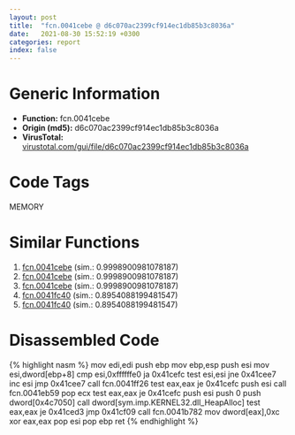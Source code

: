 ```yaml
---
layout: post
title:  "fcn.0041cebe @ d6c070ac2399cf914ec1db85b3c8036a"
date:   2021-08-30 15:52:19 +0300
categories: report
index: false
---
```


# Generic Information
- **Function:** fcn.0041cebe
- **Origin (md5):** d6c070ac2399cf914ec1db85b3c8036a
- **VirusTotal:** [virustotal.com/gui/file/d6c070ac2399cf914ec1db85b3c8036a][virustotal_ref]

# Code Tags
<span class="tag" id="MEMORY">MEMORY</span>


# Similar Functions

1. [fcn.0041cebe][similar_1_ref] (sim.: 0.9998900981078187)
2. [fcn.0041cebe][similar_2_ref] (sim.: 0.9998900981078187)
3. [fcn.0041cebe][similar_3_ref] (sim.: 0.9998900981078187)
4. [fcn.0041fc40][similar_4_ref] (sim.: 0.8954088199481547)
5. [fcn.0041fc40][similar_5_ref] (sim.: 0.8954088199481547)


# Disassembled Code

{% highlight nasm %}
mov edi,edi
push ebp
mov ebp,esp
push esi
mov esi,dword[ebp+8]
cmp esi,0xffffffe0
ja 0x41cefc
test esi,esi
jne 0x41cee7
inc esi
jmp 0x41cee7
call fcn.0041ff26
test eax,eax
je 0x41cefc
push esi
call fcn.0041eb59
pop ecx
test eax,eax
je 0x41cefc
push esi
push 0
push dword[0x4c7050]
call dword[sym.imp.KERNEL32.dll_HeapAlloc]
test eax,eax
je 0x41ced3
jmp 0x41cf09
call fcn.0041b782
mov dword[eax],0xc
xor eax,eax
pop esi
pop ebp
ret 
{% endhighlight %}


[similar_1_ref]: /report/fcn.0041cebe@73e5ff5234ddfa5605498d12656e5816
[similar_2_ref]: /report/fcn.0041cebe@851499833994008ff3b082d4905c1c28
[similar_3_ref]: /report/fcn.0041cebe@53f4678414ce7afa3232e70113298724
[similar_4_ref]: /report/fcn.0041fc40@ee2e4219e96936cd9ef5f09e021a8510
[similar_5_ref]: /report/fcn.0041fc40@6b4acb306590aa2df1431ebe14e05649
[virustotal_ref]: https://www.virustotal.com/gui/file/d6c070ac2399cf914ec1db85b3c8036a